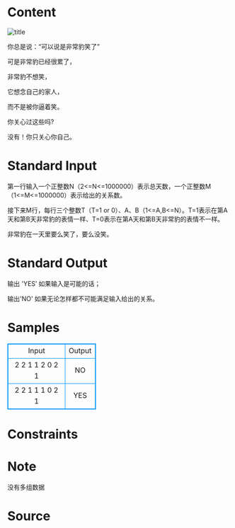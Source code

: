 
# Content

![title](/source/lutece/ke-yi-shuo-shi-fei-chang-bao-xiao-liao/img/aHR0cHM6Ly9hY20udWVzdGMuZWR1LmNuL21lZGlhL2ltYWdlL3Byb2JsZW0vMTU4Ni8yMDE3MDQxNzE2NTkzMTgxNzEuanBn.jpg)

你总是说：“可以说是非常豹笑了”

可是非常豹已经很累了，

非常豹不想笑，

它想念自己的家人，

而不是被你逼着笑。

你关心过这些吗?

没有！你只关心你自己。

# Standard Input

第一行输入一个正整数N（2<=N<=1000000）表示总天数，一个正整数M（1<=M<=1000000）表示给出的关系数。

接下来M行，每行三个整数T（T=1 or 0）、A、B（1<=A,B<=N）。T=1表示在第A天和第B天非常豹的表情一样、T=0表示在第A天和第B天非常豹的表情不一样。

非常豹在一天里要么笑了，要么没笑。

# Standard Output

输出 'YES’ 如果输入是可能的话；

输出'NO' 如果无论怎样都不可能满足输入给出的关系。

# Samples

<style>
        table,table tr th, table tr td { border:1px solid #0094ff; }
        table { width: 200px; min-height: 25px; line-height: 25px; text-align: center; border-collapse: collapse;}   
    </style>
<table>
	<tr>
		<td>Input</td>
		<td>Output</td>
	</tr>
<tr><td>2 2
1 1 2
0 2 1</td><td>NO</td></tr><tr><td>2 2
1 1 1
0 2 1</td><td>YES</td></tr></table>


# Constraints



# Note

没有多组数据

# Source



